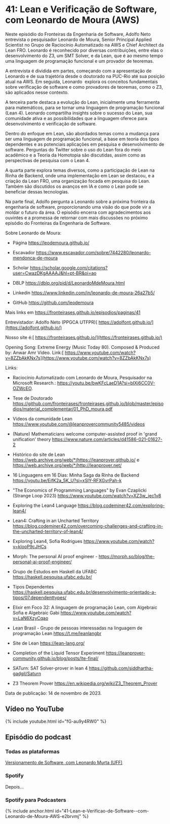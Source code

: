 # 41: Lean e Verificação de Software, com Leonardo de Moura (AWS)


Neste episódio do Fronteiras da Engenharia de Software, Adolfo Neto entrevista o pesquisador Leonardo de Moura, Senior Principal Applied Scientist no Grupo de Raciocínio Automatizado na AWS e Chief Architect da Lean FRO. Leonardo é reconhecido por diversas contribuições, entre elas o desenvolvimento do Z3, um SMT Solver, e da Lean, que é ao mesmo tempo uma linguagem de programação funcional e um provador de teoremas.

A entrevista é dividida em partes, começando com a apresentação de Leonardo e de sua trajetória desde o doutorado na PUC-Rio até sua posição atual na AWS. Em seguida, Leonardo  explora os conceitos fundamentais sobre verificação de software e como provadores de teoremas, como o Z3, são aplicados nesse contexto.

A terceira parte destaca a evolução do Lean, inicialmente uma ferramenta para matemáticos, para se tornar uma linguagem de programação funcional (Lean 4). Leonardo compartilha insights sobre o sucesso do Lean, sua comunidade ativa e as possibilidades que a linguagem oferece para desenvolvimento e verificação de software.

Dentro do enfoque em Lean, são abordados temas como a mudança para ser uma linguagem de programação funcional, a base em teoria dos tipos dependentes e as potenciais aplicações em pesquisa e desenvolvimento de software. Perguntas do Twitter sobre o uso do Lean fora do meio acadêmico e a Teoria da Homotopia são discutidas, assim como as perspectivas de pesquisa com o Lean 4.

A quarta parte explora temas diversos, como a participação de Lean na Rinha de Backend, onde uma implementação em Lean se destacou, e a criação da Lean FRO, uma organização focada em pesquisa do Lean. Também são discutidos os avanços em IA e como o Lean pode se beneficiar dessas tecnologias.

Na parte final, Adolfo pergunta a Leonardo sobre a próxima fronteira da engenharia de software, proporcionando uma visão do que pode vir a moldar o futuro da área. O episódio encerra com agradecimentos aos ouvintes e a promessa de retornar com mais discussões no próximo episódio do Fronteiras da Engenharia de Software.

Sobre Leonardo de Moura:

-   Página <https://leodemoura.github.io/> 

-   Escavador <https://www.escavador.com/sobre/7442280/leonardo-mendonca-de-moura> 

-   Scholar <https://scholar.google.com/citations?user=CwazDKgAAAAJ&hl=pt-BR&oi=ao>

-   DBLP <https://dblp.org/pid/d/LeonardoMdeMoura.html> 

-   Linkedin <https://www.linkedin.com/in/leonardo-de-moura-26a27b5/> 

-   GitHub <https://github.com/leodemoura>

Mais links em <https://fronteirases.github.io/episodios/paginas/41>

Entrevistador: Adolfo Neto (PPGCA UTFPR)[  ⁠⁠https://adolfont.github.io/⁠⁠⁠⁠⁠](https://adolfont.github.io/)

Nosso site é:[  ⁠⁠⁠⁠https://fronteirases.github.io/⁠⁠⁠⁠](https://fronteirases.github.io/)

Opening Song: Extreme Energy (Music Today 80). Composed & Produced by: Anwar Amr Video. Link:[  ⁠⁠https://www.youtube.com/watch?v=8ZZbAkKNx7s⁠⁠](https://www.youtube.com/watch?v=8ZZbAkKNx7s)

Links:

-   Raciocínio Automatizado com Leonardo de Moura, Pesquisador na Microsoft Research.: <https://youtu.be/bwKFcLaeD1A?si=bIXi6CC0V-OZWcEO>.

-   Tese de Doutorado <https://github.com/fronteirases/fronteirases.github.io/blob/master/episodios/material_complementar/01_PhD_moura.pdf> 

-   Vídeos da comunidade Lean <https://www.youtube.com/@leanprovercommunity5485/videos> 

-   (Nature) Mathematicians welcome computer-assisted proof in 'grand unification' theory <https://www.nature.com/articles/d41586-021-01627-2> 

-   Histórico do site de Lean <https://web.archive.org/web/*/https://leanprover.github.io/> e <https://web.archive.org/web/*/http://leanprover.net/>

-   16 Linguagens em 16 Dias: Minha Saga da Rinha de Backend <https://youtu.be/EifK2a_5K_U?si=xSlY-RFXGvrPah-k>   

-   "The Economics of Programming Languages" by Evan Czaplicki (Strange Loop 2023) <https://www.youtube.com/watch?v=XZ3w_jec1v8> 

-   Exploring the Lean4 Language <https://blog.codeminer42.com/exploring-lean4/> 

-   Lean4: Crafting in an Uncharted Territory <https://blog.codeminer42.com/overcoming-challenges-and-crafting-in-the-uncharted-territory-of-lean4/> 

-   Exploring Lean4, Sofia Rodrigues <https://www.youtube.com/watch?v=klooP9cJHCs> 

-   Morph: The personal AI proof engineer - <https://morph.so/blog/the-personal-ai-proof-engineer/> 

-   Grupo de Estudos em Haskell da UFABC <https://haskell.pesquisa.ufabc.edu.br/>

-   Tipos Dependentes <https://haskell.pesquisa.ufabc.edu.br/desenvolvimento-orientado-a-tipos/07.dependenttypes/>

-   Elixir em Foco 32: A linguagem de programação Lean, com Algebraic Sofia e Algebraic Gabi <https://www.youtube.com/watch?v=LaN6XzyCqao>

-   Lean Brasil - Grupo de pessoas interessadas na linguagem de programação Lean <https://t.me/leanlangbr> 

-   Site de Lean <https://lean-lang.org/> 

-   Completion of the Liquid Tensor Experiment <https://leanprover-community.github.io/blog/posts/lte-final/> 

-   SATurn: SAT Solver-prover in lean 4 <https://github.com/siddhartha-gadgil/Saturn> 

-   Z3 Theorem Prover <https://en.wikipedia.org/wiki/Z3_Theorem_Prover>

Data de publicação: 14 de novembro de 2023.


## Vídeo no YouTube

{% include youtube.html id="fG-au9y4RW0" %}

## Episódio do podcast

### Todas as plataformas

[Versionamento de Software, com Leonardo Murta (UFF)](https://podcasters.spotify.com/pod/show/fronteirases/episodes/41-Lean-e-Verificao-de-Software--com-Leonardo-de-Moura-AWS-e2brvmj)

### Spotify

Depois...

<!--

{% include spotify.html id="5RQf8d8eXTCyP7bR16Jd2T" %} 

-->

### Spotify para Podcasters

{% include anchor.html id="41-Lean-e-Verificao-de-Software--com-Leonardo-de-Moura-AWS-e2brvmj" %}


